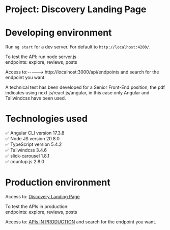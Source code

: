 # Project: Discovery Landing Page

# Developing environment  
Run `ng start` for a dev server. For default to `http://localhost:4200/`.  

To test the API: run node server.js  
endpoints: explore, reviews, posts  

Access to:-----> http://localhost:3000/api/endpoints and search for the endpoint you want.      

A technical test has been developed for a Senior Front-End position, the pdf indicates using next 
js/react js/angular, in this case only Angular and Tailwindcss have been used.  

# Technologies used  
✅ Angular CLI version 17.3.8  
✅ Node JS version 20.8.0  
✅ TypeScript version 5.4.2    
✅ Tailwindcss 3.4.6     
✅ slick-carousel 1.8.1  
✅ countup.js 2.8.0  

# Production environment  
Access to: [Discovery Landing Page](https://discovery-lp.vercel.app/)  

To test the APIs in production:  
endpoints: explore, reviews, posts  

Access to: [APIs IN PRODUCTION](https://discovery-lp.vercel.app/api/explore) and search for the endpoint you want.  